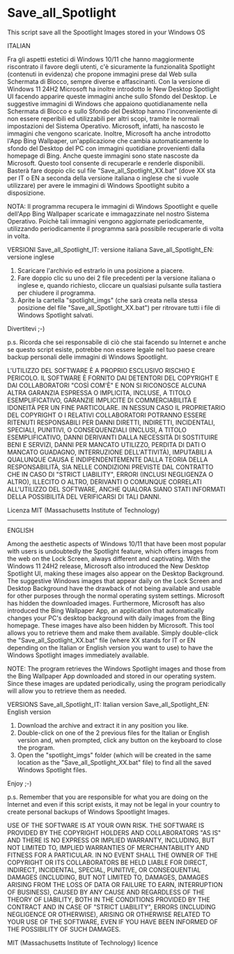 # Save_all_Spotlight
This script save all the Spootlight Images stored in your Windows OS

ITALIAN

Fra gli aspetti estetici di Windows 10/11 che hanno maggiormente riscontrato il favore degli utenti, c'è sicuramente la funzionalità Spotlight (contenuti in evidenza) che propone immagini prese dal Web sulla Schermata di Blocco, sempre diverse e affascinanti. Con la versione di Windows 11 24H2 Microsoft ha inoltre introdotto le New Desktop Spotlight UI facendo apparire queste immagini anche sullo Sfondo del Desktop.
Le suggestive immagini di Windows che appaiono quotidianamente nella Schermata di Blocco e sullo Sfondo del Desktop hanno l'inconveniente di non essere reperibili ed utilizzabili per altri scopi, tramite le normali impostazioni del Sistema Operativo. Microsoft, infatti, ha nascosto le immagini che vengono scaricate.
Inoltre, Microsoft ha anche introdotto l'App Bing Wallpaper, un'applicazione che cambia automaticamente lo sfondo del Desktop del PC con immagini quotidiane provenienti dalla homepage di Bing. Anche queste immagini sono state nascoste da Microsoft.
Questo tool consente di recuperarle e renderle disponibili.
Basterà fare doppio clic sul file "Save_all_Spotlight_XX.bat" (dove XX sta per IT o EN a seconda della versione italiana o inglese che si vuole utilizzare) per avere le immagini di Windows Spootlight subito a disposizione.

NOTA: Il programma recupera le immagini di Windows Spootlight e quelle dell'App Bing Wallpaper scaricate e immagazzinate nel nostro Sistema Operativo. Poichè tali immagini vengono aggiornate periodicamente, utilizzando periodicamente il programma sarà possibile recuperarle di volta in volta. 

VERSIONI
Save_all_Spotlight_IT: versione italiana
Save_all_Spotlight_EN: versione inglese

1) Scaricare l'archivio ed estrarlo in una posizione a piacere.
2) Fare doppio clic su uno dei 2 file precedenti per la versione italiana o inglese e, quando richiesto, cliccare un qualsiasi pulsante sulla tastiera per chiudere il programma.
3) Aprite la cartella "spotlight_imgs" (che sarà creata nella stessa posizione del file "Save_all_Spotlight_XX.bat") per ritrovare tutti i file di Windows Spotlight salvati.

Divertitevi ;-)

p.s. Ricorda che sei responsabile di ciò che stai facendo su Internet e anche se questo script esiste, potrebbe non essere legale nel tuo paese creare backup personali delle immagini di Windows Spootlight.

L'UTILIZZO DEL SOFTWARE È A PROPRIO ESCLUSIVO RISCHIO E PERICOLO. IL SOFTWARE È FORNITO DAI DETENTORI DEL COPYRIGHT E DAI COLLABORATORI "COSÌ COM'È" E NON SI RICONOSCE ALCUNA ALTRA GARANZIA ESPRESSA O IMPLICITA, INCLUSE, A TITOLO ESEMPLIFICATIVO, GARANZIE IMPLICITE DI COMMERCIABILITÀ E IDONEITÀ PER UN FINE PARTICOLARE. IN NESSUN CASO IL PROPRIETARIO DEL COPYRIGHT O I RELATIVI COLLABORATORI POTRANNO ESSERE RITENUTI RESPONSABILI PER DANNI DIRETTI, INDIRETTI, INCIDENTALI, SPECIALI, PUNITIVI, O CONSEQUENZIALI (INCLUSI, A TITOLO ESEMPLIFICATIVO, DANNI DERIVANTI DALLA NECESSITÀ DI SOSTITUIRE BENI E SERVIZI, DANNI PER MANCATO UTILIZZO, PERDITA DI DATI O MANCATO GUADAGNO, INTERRUZIONE DELL'ATTIVITÀ), IMPUTABILI A QUALUNQUE CAUSA E INDIPENDENTEMENTE DALLA TEORIA DELLA RESPONSABILITÀ, SIA NELLE CONDIZIONI PREVISTE DAL CONTRATTO CHE IN CASO DI "STRICT LIABILITY", ERRORI (INCLUSI NEGLIGENZA O ALTRO), ILLECITO O ALTRO, DERIVANTI O COMUNQUE CORRELATI ALL'UTILIZZO DEL SOFTWARE, ANCHE QUALORA SIANO STATI INFORMATI DELLA POSSIBILITÀ DEL VERIFICARSI DI TALI DANNI.

Licenza MIT (Massachusetts Institute of Technology)

------------------------------------------------------------------------------------
ENGLISH

Among the aesthetic aspects of Windows 10/11 that have been most popular with users is undoubtedly the Spotlight feature, which offers images from the web on the Lock Screen, always different and captivating. With the Windows 11 24H2 release, Microsoft also introduced the New Desktop Spotlight UI, making these images also appear on the Desktop Background.
The suggestive Windows images that appear daily on the Lock Screen and Desktop Background have the drawback of not being available and usable for other purposes through the normal operating system settings. Microsoft has hidden the downloaded images.
Furthermore, Microsoft has also introduced the Bing Wallpaper App, an application that automatically changes your PC's desktop background with daily images from the Bing homepage. These images have also been hidden by Microsoft.
This tool allows you to retrieve them and make them available.
Simply double-click the "Save_all_Spotlight_XX.bat" file (where XX stands for IT or EN depending on the Italian or English version you want to use) to have the Windows Spotlight images immediately available.

NOTE: The program retrieves the Windows Spotlight images and those from the Bing Wallpaper App downloaded and stored in our operating system. Since these images are updated periodically, using the program periodically will allow you to retrieve them as needed.

VERSIONS
Save_all_Spotlight_IT: Italian version
Save_all_Spotlight_EN: English version

1) Download the archive and extract it in any position you like.
2) Double-click on one of the 2 previous files for the Italian or English version and, when prompted, click any button on the keyboard to close the program.
3) Open the "spotlight_imgs" folder (which will be created in the same location as the "Save_all_Spotlight_XX.bat" file) to find all the saved Windows Spotlight files.

Enjoy ;-)

p.s. Remember that you are responsible for what you are doing on the Internet and even if this script exists, it may not be legal in your country to create personal backups of Windows Spootlight Images.

USE OF THE SOFTWARE IS AT YOUR OWN RISK. THE SOFTWARE IS PROVIDED BY THE COPYRIGHT HOLDERS AND COLLABORATORS "AS IS" AND THERE IS NO EXPRESS OR IMPLIED WARRANTY, INCLUDING, BUT NOT LIMITED TO, IMPLIED WARRANTIES OF MERCHANTABILITY AND FITNESS FOR A PARTICULAR. IN NO EVENT SHALL THE OWNER OF THE COPYRIGHT OR ITS COLLABORATORS BE HELD LIABLE FOR DIRECT, INDIRECT, INCIDENTAL, SPECIAL, PUNITIVE, OR CONSEQUENTIAL DAMAGES (INCLUDING, BUT NOT LIMITED TO, DAMAGES, DAMAGES ARISING FROM THE LOSS OF DATA OR FAILURE TO EARN, INTERRUPTION OF BUSINESS), CAUSED BY ANY CAUSE AND REGARDLESS OF THE THEORY OF LIABILITY, BOTH IN THE CONDITIONS PROVIDED BY THE CONTRACT AND IN CASE OF "STRICT LIABILITY", ERRORS (INCLUDING NEGLIGENCE OR OTHERWISE), ARISING OR OTHERWISE RELATED TO YOUR USE OF THE SOFTWARE, EVEN IF YOU HAVE BEEN INFORMED OF THE POSSIBILITY OF SUCH DAMAGES.

MIT (Massachusetts Institute of Technology) licence
